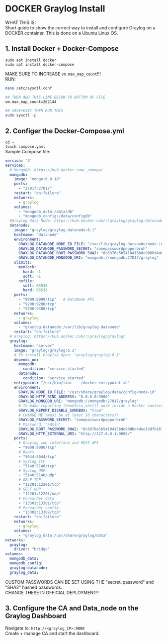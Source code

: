 # DOCKER Graylog Install #

WHAT THIS IS:  
Short guide to show the correct way to install and configure Graylog on a DOCKER container. This is done on a Ubuntu Linux OS. <br>


## 1. Install Docker + Docker-Compose ##

```sudo apt install docker ```  
```sudo apt install docker-compose```  

MAKE SURE TO INCREASE ```vm.max_map_count```!!!  
RUN:  
```bash
nano /etc/sysctl.conf

## THEN ADD THIS LINE BELOW TO BOTTOM OF FILE
vm.max_map_count=262144

## SAVE+EXIT THEN RUN THIS
sudo sysctl -p
```

## 2. Configer the Docker-Compose.yml ##

```cd ~```  
```touch compose.yaml```  
Sample Compose file:  
```yaml
version: '3'
services:
  # MongoDB: https://hub.docker.com/_/mongo/
  mongodb:
    image: "mongo:6.0.18"
    ports:
      - "27017:27017"
    restart: "on-failure"
    networks:
      - graylog
    volumes:
      - "mongodb_data:/data/db"
      - "mongodb_config:/data/configdb"
  #Graylog Data Node: https://hub.docker.com/r/graylog/graylog-datanode
  datanode:
    image: "graylog/graylog-datanode:6.1"
    hostname: "datanode"
    environment:
      GRAYLOG_DATANODE_NODE_ID_FILE: "/var/lib/graylog-datanode/node-id"
      GRAYLOG_DATANODE_PASSWORD_SECRET: "somepasswordpepperbruh"
      GRAYLOG_DATANODE_ROOT_PASSWORD_SHA2: "8c6976e5b5410415bde908bd4dee15dfb167a9c873fc4bb8a81f6f2ab448a918"
      GRAYLOG_DATANODE_MONGODB_URI: "mongodb://mongodb:27017/graylog"
    ulimits:
      memlock:
        hard: -1
        soft: -1
      nofile:
        soft: 65536
        hard: 65536
    ports:
      - "8999:8999/tcp"   # DataNode API
      - "9200:9200/tcp"
      - "9300:9300/tcp"
    networks:
      - graylog
    volumes:
      - "graylog-datanode:/var/lib/graylog-datanode"
    restart: "on-failure"
  # Graylog: https://hub.docker.com/r/graylog/graylog/
  graylog:
    hostname: "server"
    image: "graylog/graylog:6.1"
    # To install Graylog Open: "graylog/graylog:6.1"
    depends_on:
      mongodb:
        condition: "service_started"
      datanode:
        condition: "service_started"
    entrypoint: "/usr/bin/tini -- /docker-entrypoint.sh"
    environment:
      GRAYLOG_NODE_ID_FILE: "/usr/share/graylog/data/config/node-id"
      GRAYLOG_HTTP_BIND_ADDRESS: "0.0.0.0:9000"
      GRAYLOG_MONGODB_URI: "mongodb://mongodb:27017/graylog"
      # To make reporting (headless_shell) work inside a Docker container
      GRAYLOG_REPORT_DISABLE_SANDBOX: "true"
      # CHANGE ME (must be at least 16 characters)!
      GRAYLOG_PASSWORD_SECRET: "somepasswordpepperbruh"
      # Password: "admin"
      GRAYLOG_ROOT_PASSWORD_SHA2: "8c6976e5b5410415bde908bd4dee15dfb167a9c873fc4bb8a81f6f2ab448a918"
      GRAYLOG_HTTP_EXTERNAL_URI: "http://127.0.0.1:9000/"
    ports:
      # Graylog web interface and REST API
      - "9000:9000/tcp"
      # Beats
      - "5044:5044/tcp"
      # Syslog TCP
      - "5140:5140/tcp"
      # Syslog UDP
      - "5140:5140/udp"
      # GELF TCP
      - "12201:12201/tcp"
      # GELF UDP
      - "12201:12201/udp"
      # Forwarder data
      - "13301:13301/tcp"
      # Forwarder config
      - "13302:13302/tcp"
    restart: "on-failure"
    networks:
      - graylog
    volumes:
      - "graylog_data:/usr/share/graylog/data"
networks:
  graylog:
    driver: "bridge"
volumes:
  mongodb_data:
  mongodb_config:
  graylog-datanode:
  graylog_data:
```

CUSTOM PASSWORDS CAN BE SET USING THE "secret_password" and "SHA2" hashed passwords. <br>
CHANGE THESE IN OFFICIAL DEPLOYMENT!!

## 3. Configure the CA and Data_node on the Graylog Dashboard ##

Navigate to: ```http://<graylog_IP>:9000```  
Create + manage CA and start the dashboard. 